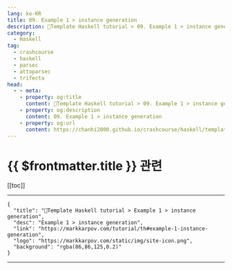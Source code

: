 ```yaml
---
lang: ko-KR
title: 09. Example 1 > instance generation
description: 🐑Template Haskell tutorial > 09. Example 1 > instance generation
category:
  - Haskell
tag: 
  - crashcourse
  - haskell
  - parsec
  - attoparsec
  - trifecta
head:
  - - meta:
    - property: og:title
      content: 🐑Template Haskell tutorial > 09. Example 1 > instance generation
    - property: og:description
      content: 09. Example 1 > instance generation
    - property: og:url
      content: https://chanhi2000.github.io/crashcourse/haskell/template-haskell/09.html
---
```


# {{ $frontmatter.title }} 관련

[[toc]]

---

```component VPCard
{
  "title": "🐑Template Haskell tutorial > Example 1 > instance generation",
  "desc": "Example 1 > instance generation",
  "link": "https://markkarpov.com/tutorial/th#example-1-instance-generation",
  "logo": "https://markkarpov.com/static/img/site-icon.png",
  "background": "rgba(86,86,125,0.2)"
}
```

---

<TagLinks />